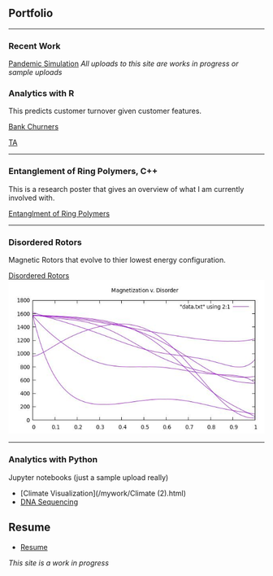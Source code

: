 ## Portfolio

---
### Recent Work
[Pandemic Simulation](/mywork/simulation.pdf)
*All uploads to this site are works in progress or sample uploads*


### Analytics with R
This predicts customer turnover given customer features. 

[Bank Churners](/mywork/BankChurners.html)

[TA](/mywork/Final.html)

---

### Entanglement of Ring Polymers, C++
This is a research poster that gives an overview of what I am currently involved with.   

[Entanglment of Ring Polymers](/images/RD2021.pdf)


---
### Disordered Rotors
Magnetic Rotors that evolve to thier lowest energy configuration.

[Disordered Rotors](https://github.com/jwUTC/Projects/tree/main/disordered-rotors)
<img src="images/SampleData.jpg?raw=true"/>

---

### Analytics with Python
Jupyter notebooks (just a sample upload really)
- [Climate Visualization](/mywork/Climate (2).html)
- [DNA Sequencing](/mywork/DNA.html)


## Resume

- [Resume](/pdf/RESUME.pdf)


*This site is a work in progress*

<!-- Remove above link if you don't want to attibute -->
